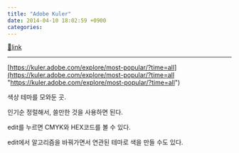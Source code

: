 ```yaml
---
title: "Adobe Kuler"
date: 2014-04-10 18:02:59 +0900
categories: 
---
```

[🔗link](http://www.mins01.com/mh/tech/read/871)
***


[https://kuler.adobe.com/explore/most-popular/?time=all](https://kuler.adobe.com/explore/most-popular/?time=all "https://kuler.adobe.com/explore/most-popular/?time=all")  
  


색상 테마를 모와둔 곳.

인기순 정럴해서, 쓸만한 것을 사용하면 된다.

edit를 누르면 CMYK와 HEX코드를 볼 수 있다.

edit에서 알고리즘을 바꿔가면서 연관된 테마로 색을 만들 수도 있다.


